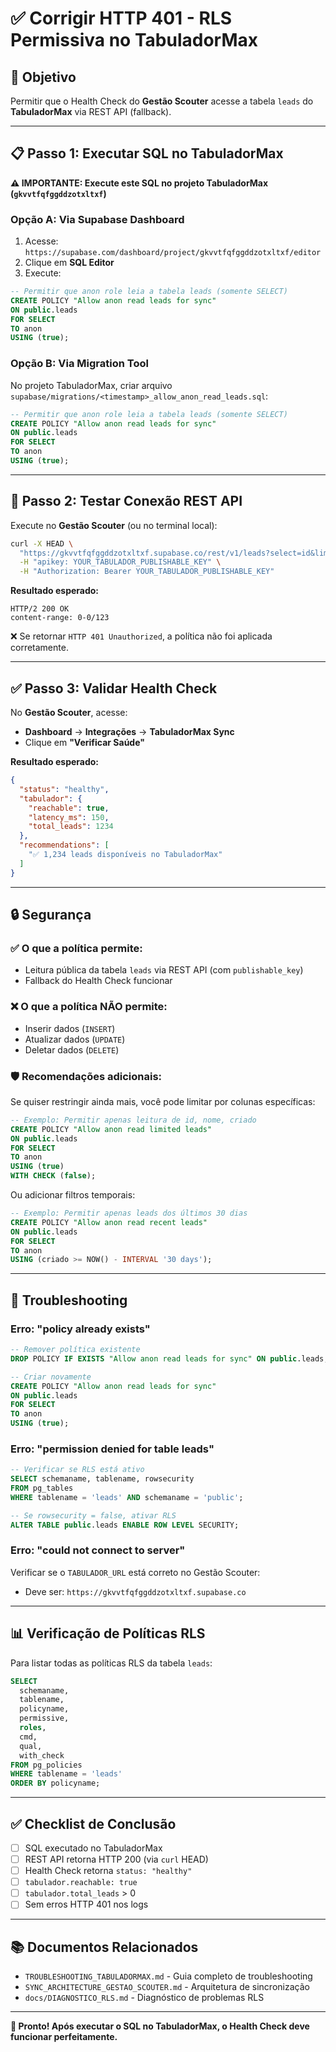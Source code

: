 # ✅ Corrigir HTTP 401 - RLS Permissiva no TabuladorMax

## 🎯 Objetivo
Permitir que o Health Check do **Gestão Scouter** acesse a tabela `leads` do **TabuladorMax** via REST API (fallback).

---

## 📋 Passo 1: Executar SQL no TabuladorMax

**⚠️ IMPORTANTE: Execute este SQL no projeto TabuladorMax (`gkvvtfqfggddzotxltxf`)**

### Opção A: Via Supabase Dashboard

1. Acesse: `https://supabase.com/dashboard/project/gkvvtfqfggddzotxltxf/editor`
2. Clique em **SQL Editor**
3. Execute:

```sql
-- Permitir que anon role leia a tabela leads (somente SELECT)
CREATE POLICY "Allow anon read leads for sync" 
ON public.leads 
FOR SELECT 
TO anon 
USING (true);
```

### Opção B: Via Migration Tool

No projeto TabuladorMax, criar arquivo `supabase/migrations/<timestamp>_allow_anon_read_leads.sql`:

```sql
-- Permitir que anon role leia a tabela leads (somente SELECT)
CREATE POLICY "Allow anon read leads for sync" 
ON public.leads 
FOR SELECT 
TO anon 
USING (true);
```

---

## 🧪 Passo 2: Testar Conexão REST API

Execute no **Gestão Scouter** (ou no terminal local):

```bash
curl -X HEAD \
  "https://gkvvtfqfggddzotxltxf.supabase.co/rest/v1/leads?select=id&limit=1" \
  -H "apikey: YOUR_TABULADOR_PUBLISHABLE_KEY" \
  -H "Authorization: Bearer YOUR_TABULADOR_PUBLISHABLE_KEY"
```

**Resultado esperado:**
```
HTTP/2 200 OK
content-range: 0-0/123
```

❌ Se retornar `HTTP 401 Unauthorized`, a política não foi aplicada corretamente.

---

## ✅ Passo 3: Validar Health Check

No **Gestão Scouter**, acesse:
- **Dashboard** → **Integrações** → **TabuladorMax Sync**
- Clique em **"Verificar Saúde"**

**Resultado esperado:**

```json
{
  "status": "healthy",
  "tabulador": {
    "reachable": true,
    "latency_ms": 150,
    "total_leads": 1234
  },
  "recommendations": [
    "✅ 1,234 leads disponíveis no TabuladorMax"
  ]
}
```

---

## 🔒 Segurança

### ✅ O que a política permite:
- Leitura pública da tabela `leads` via REST API (com `publishable_key`)
- Fallback do Health Check funcionar

### ❌ O que a política NÃO permite:
- Inserir dados (`INSERT`)
- Atualizar dados (`UPDATE`)
- Deletar dados (`DELETE`)

### 🛡️ Recomendações adicionais:

Se quiser restringir ainda mais, você pode limitar por colunas específicas:

```sql
-- Exemplo: Permitir apenas leitura de id, nome, criado
CREATE POLICY "Allow anon read limited leads" 
ON public.leads 
FOR SELECT 
TO anon 
USING (true)
WITH CHECK (false);
```

Ou adicionar filtros temporais:

```sql
-- Exemplo: Permitir apenas leads dos últimos 30 dias
CREATE POLICY "Allow anon read recent leads" 
ON public.leads 
FOR SELECT 
TO anon 
USING (criado >= NOW() - INTERVAL '30 days');
```

---

## 🐛 Troubleshooting

### Erro: "policy already exists"

```sql
-- Remover política existente
DROP POLICY IF EXISTS "Allow anon read leads for sync" ON public.leads;

-- Criar novamente
CREATE POLICY "Allow anon read leads for sync" 
ON public.leads 
FOR SELECT 
TO anon 
USING (true);
```

### Erro: "permission denied for table leads"

```sql
-- Verificar se RLS está ativo
SELECT schemaname, tablename, rowsecurity 
FROM pg_tables 
WHERE tablename = 'leads' AND schemaname = 'public';

-- Se rowsecurity = false, ativar RLS
ALTER TABLE public.leads ENABLE ROW LEVEL SECURITY;
```

### Erro: "could not connect to server"

Verificar se o `TABULADOR_URL` está correto no Gestão Scouter:
- Deve ser: `https://gkvvtfqfggddzotxltxf.supabase.co`

---

## 📊 Verificação de Políticas RLS

Para listar todas as políticas RLS da tabela `leads`:

```sql
SELECT 
  schemaname, 
  tablename, 
  policyname, 
  permissive, 
  roles, 
  cmd, 
  qual, 
  with_check
FROM pg_policies 
WHERE tablename = 'leads' 
ORDER BY policyname;
```

---

## ✅ Checklist de Conclusão

- [ ] SQL executado no TabuladorMax
- [ ] REST API retorna HTTP 200 (via `curl` HEAD)
- [ ] Health Check retorna `status: "healthy"`
- [ ] `tabulador.reachable: true`
- [ ] `tabulador.total_leads` > 0
- [ ] Sem erros HTTP 401 nos logs

---

## 📚 Documentos Relacionados

- `TROUBLESHOOTING_TABULADORMAX.md` - Guia completo de troubleshooting
- `SYNC_ARCHITECTURE_GESTAO_SCOUTER.md` - Arquitetura de sincronização
- `docs/DIAGNOSTICO_RLS.md` - Diagnóstico de problemas RLS

---

**🎉 Pronto! Após executar o SQL no TabuladorMax, o Health Check deve funcionar perfeitamente.**
